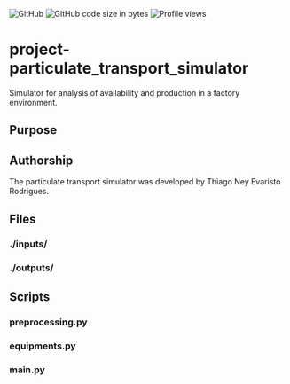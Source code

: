 ![GitHub](https://img.shields.io/github/license/thiagoneye/project-particulate_transport_simulator)
![GitHub code size in bytes](https://img.shields.io/github/languages/code-size/thiagoneye/project-particulate_transport_simulator)
![Profile views](https://github.com/thiagoneye/project-particulate_transport_simulator/)

# project-particulate_transport_simulator

Simulator for analysis of availability and production in a factory environment.

## Purpose

## Authorship

The particulate transport simulator was developed by Thiago Ney Evaristo Rodrigues.

## Files

### ./inputs/

### ./outputs/

## Scripts

### preprocessing.py

### equipments.py

### main.py

